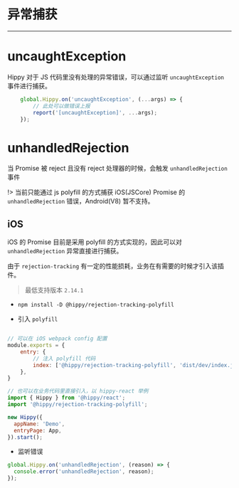 # 异常捕获

---

# uncaughtException

Hippy 对于 JS 代码里没有处理的异常错误，可以通过监听 `uncaughtException` 事件进行捕获。

```javascript
    global.Hippy.on('uncaughtException', (...args) => {
        // 此处可以做错误上报
        report('[uncaughtException]', ...args);
    });
```

# unhandledRejection

当 Promise 被 reject 且没有 reject 处理器的时候，会触发 `unhandledRejection` 事件

!> 当前只能通过 js polyfill 的方式捕获 iOS(JSCore) Promise 的 `unhandledRejection` 错误，Android(V8) 暂不支持。

## iOS

iOS 的 Promise 目前是采用 polyfill 的方式实现的，因此可以对 `unhandledRejection` 异常直接进行捕获。

由于 `rejection-tracking` 有一定的性能损耗，业务在有需要的时候才引入该插件。

> 最低支持版本 `2.14.1`

+ `npm install -D @hippy/rejection-tracking-polyfill`

+ 引入 `polyfill`

```javascript

// 可以在 iOS webpack config 配置
module.exports = {
    entry: {
        // 注入 polyfill 代码
        index: ['@hippy/rejection-tracking-polyfill', 'dist/dev/index.js']
    },
}

// 也可以在业务代码里直接引入，以 hippy-react 举例
import { Hippy } from '@hippy/react';
import '@hippy/rejection-tracking-polyfill';

new Hippy({
  appName: 'Demo',
  entryPage: App,
}).start();
```

+ 监听错误

```javascript
global.Hippy.on('unhandledRejection', (reason) => {
  console.error('unhandledRejection', reason);
});
```
